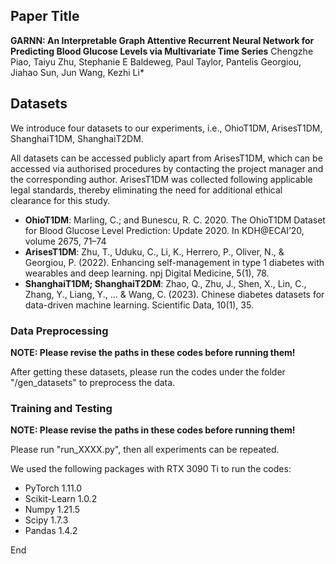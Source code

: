 ## Paper Title ##
**GARNN: An Interpretable Graph Attentive Recurrent Neural Network for Predicting Blood Glucose Levels via Multivariate Time Series**
Chengzhe Piao, Taiyu Zhu, Stephanie E Baldeweg, Paul Taylor, Pantelis Georgiou, Jiahao Sun, Jun Wang, Kezhi Li*
## Datasets ##
We introduce four datasets to our experiments, i.e., OhioT1DM, ArisesT1DM, ShanghaiT1DM, ShanghaiT2DM.

All datasets can be accessed publicly apart from ArisesT1DM, which can be accessed via authorised procedures by contacting the project manager and the corresponding author. ArisesT1DM was collected following applicable legal standards, thereby eliminating the need for additional ethical clearance for this study.

* **OhioT1DM**: Marling, C.; and Bunescu, R. C. 2020. The OhioT1DM Dataset for Blood Glucose Level Prediction: Update 2020. In KDH@ECAI’20, volume 2675, 71–74
* **ArisesT1DM**: Zhu, T., Uduku, C., Li, K., Herrero, P., Oliver, N., & Georgiou, P. (2022). Enhancing self-management in type 1 diabetes with wearables and deep learning. npj Digital Medicine, 5(1), 78.
* **ShanghaiT1DM; ShanghaiT2DM**: Zhao, Q., Zhu, J., Shen, X., Lin, C., Zhang, Y., Liang, Y., ... & Wang, C. (2023). Chinese diabetes datasets for data-driven machine learning. Scientific Data, 10(1), 35.

### Data Preprocessing

**NOTE: Please revise the paths in these codes before running them!**

After getting these datasets, please run the codes under the folder "/gen_datasets" to preprocess the data. 

### Training and Testing

**NOTE: Please revise the paths in these codes before running them!**

Please run "run_XXXX.py", then all experiments can be repeated.

We used the following packages with RTX 3090 Ti to run the codes:
* PyTorch 1.11.0
* Scikit-Learn 1.0.2
* Numpy 1.21.5
* Scipy 1.7.3
* Pandas 1.4.2 

End
